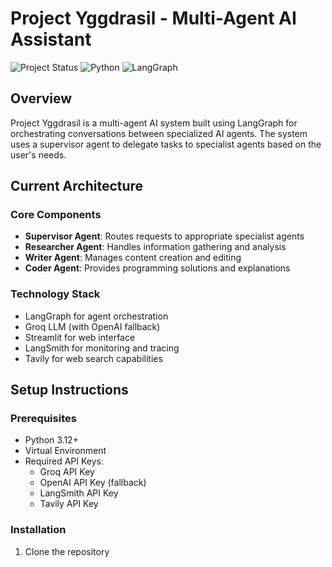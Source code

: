 # Project Yggdrasil - Multi-Agent AI Assistant

![Project Status](https://img.shields.io/badge/status-in_development-yellow)
![Python](https://img.shields.io/badge/python-3.12-blue)
![LangGraph](https://img.shields.io/badge/LangGraph-latest-green)

## Overview

Project Yggdrasil is a multi-agent AI system built using LangGraph for orchestrating conversations between specialized AI agents. The system uses a supervisor agent to delegate tasks to specialist agents based on the user's needs.

## Current Architecture

### Core Components

- **Supervisor Agent**: Routes requests to appropriate specialist agents
- **Researcher Agent**: Handles information gathering and analysis
- **Writer Agent**: Manages content creation and editing
- **Coder Agent**: Provides programming solutions and explanations

### Technology Stack

- LangGraph for agent orchestration
- Groq LLM (with OpenAI fallback)
- Streamlit for web interface
- LangSmith for monitoring and tracing
- Tavily for web search capabilities

## Setup Instructions

### Prerequisites

- Python 3.12+
- Virtual Environment
- Required API Keys:
  - Groq API Key
  - OpenAI API Key (fallback)
  - LangSmith API Key
  - Tavily API Key

### Installation

1. Clone the repository
